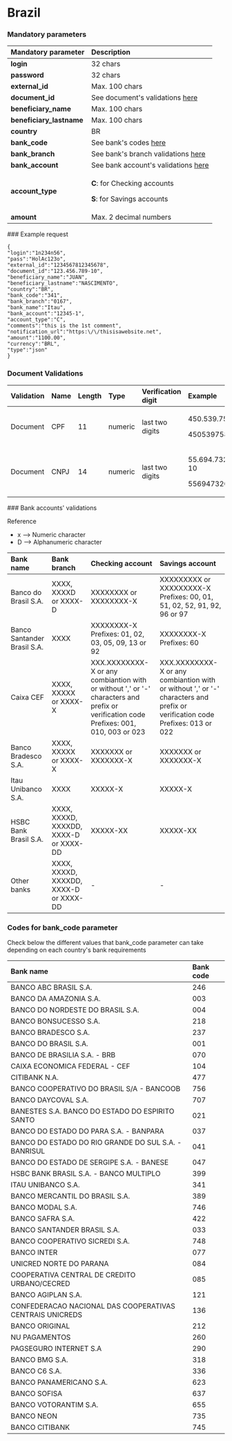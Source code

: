 # Brazil

### Mandatory parameters

<table>
  <thead>
    <tr>
      <th style="text-align:left"><b>Mandatory parameter</b>
      </th>
      <th style="text-align:left"><b>Description</b>
      </th>
    </tr>
  </thead>
  <tbody>
    <tr>
      <td style="text-align:left"><b>login</b>
      </td>
      <td style="text-align:left">32 chars</td>
    </tr>
    <tr>
      <td style="text-align:left"><b>password</b>
      </td>
      <td style="text-align:left">32 chars</td>
    </tr>
    <tr>
      <td style="text-align:left"><b>external_id</b>
      </td>
      <td style="text-align:left">Max. 100 chars</td>
    </tr>
    <tr>
      <td style="text-align:left"><b>document_id</b>
      </td>
      <td style="text-align:left">See document&apos;s validations <a href="brazil.md#document-validations">here</a>
      </td>
    </tr>
    <tr>
      <td style="text-align:left"><b>beneficiary_name</b>
      </td>
      <td style="text-align:left">Max. 100 chars</td>
    </tr>
    <tr>
      <td style="text-align:left"><b>beneficiary_lastname</b>
      </td>
      <td style="text-align:left">Max. 100 chars</td>
    </tr>
    <tr>
      <td style="text-align:left"><b>country</b>
      </td>
      <td style="text-align:left">BR</td>
    </tr>
    <tr>
      <td style="text-align:left"><b>bank_code</b>
      </td>
      <td style="text-align:left">See bank&apos;s codes <a href="brazil.md#codes-for-bank_code-parameter">here</a>
      </td>
    </tr>
    <tr>
      <td style="text-align:left"><b>bank_branch</b>
      </td>
      <td style="text-align:left">See bank&apos;s branch validations <a href="brazil.md#bank-accounts-validations">here</a>
      </td>
    </tr>
    <tr>
      <td style="text-align:left"><b>bank_account</b>
      </td>
      <td style="text-align:left">See bank account&apos;s validations <a href="brazil.md#bank-accounts-validations">here</a>
      </td>
    </tr>
    <tr>
      <td style="text-align:left"><b>account_type</b>
      </td>
      <td style="text-align:left">
        <p><b>C</b>: for Checking accounts</p>
        <p><b>S</b>: for Savings accounts</p>
      </td>
    </tr>
    <tr>
      <td style="text-align:left"><b>amount</b>
      </td>
      <td style="text-align:left">Max. 2 decimal numbers</td>
    </tr>
  </tbody>
</table>### Example request

```text
{
"login":"1n234n56",
"pass":"HolAc123o",
"external_id":"1234567812345678",
"document_id":"123.456.789-10",
"beneficiary_name":"JUAN",
"beneficiary_lastname":"NASCIMENTO",
"country":"BR",
"bank_code":"341",
"bank_branch":"0167",
"bank_name":"Itau",
"bank_account":"12345-1",
"account_type":"C",
"comments":"this is the 1st comment",
"notification_url":"https:\/\/thisisawebsite.net",
"amount":"1100.00",
"currency":"BRL",
"type":"json"
}
```

### Document Validations

<table>
  <thead>
    <tr>
      <th style="text-align:left">Validation</th>
      <th style="text-align:left">Name</th>
      <th style="text-align:left">Length</th>
      <th style="text-align:left">Type</th>
      <th style="text-align:left">Verification digit</th>
      <th style="text-align:left">Example</th>
    </tr>
  </thead>
  <tbody>
    <tr>
      <td style="text-align:left">Document</td>
      <td style="text-align:left">CPF</td>
      <td style="text-align:left">11</td>
      <td style="text-align:left">numeric</td>
      <td style="text-align:left">last two digits</td>
      <td style="text-align:left">
        <p>450.539.758-09</p>
        <p>45053975809</p>
      </td>
    </tr>
    <tr>
      <td style="text-align:left">Document</td>
      <td style="text-align:left">CNPJ</td>
      <td style="text-align:left">14</td>
      <td style="text-align:left">numeric</td>
      <td style="text-align:left">last two digits</td>
      <td style="text-align:left">
        <p>55.694.732/0001-10</p>
        <p>55694732000110</p>
      </td>
    </tr>
  </tbody>
</table>### Bank accounts' validations

Reference

* x --&gt; Numeric character
* D --&gt; Alphanumeric character

| Bank name | Bank branch | Checking account | Savings account |
| :--- | :--- | :--- | :--- |
| Banco do Brasil S.A. | XXXX, XXXXD or XXXX-D | XXXXXXXX or XXXXXXXX-X | XXXXXXXXX or XXXXXXXXX-X Prefixes: 00, 01, 51, 02, 52, 91, 92, 96 or 97 |
| Banco Santander Brasil S.A. | XXXX | XXXXXXXX-X Prefixes: 01, 02, 03, 05, 09, 13 or 92 | XXXXXXXX-X Prefixes: 60 |
| Caixa CEF | XXXX, XXXXX or XXXX-X | XXX.XXXXXXXX-X or any combiantion with or without ',' or '-' characters and prefix or verification code Prefixes: 001, 010, 003 or 023 | XXX.XXXXXXXX-X or any combiantion with or without ',' or '-' characters and prefix or verification code Prefixes: 013 or 022 |
| Banco Bradesco S.A. | XXXX, XXXXX or XXXX-X | XXXXXXX or XXXXXXX-X | XXXXXXX or XXXXXXX-X |
| Itau Unibanco S.A. | XXXX | XXXXX-X | XXXXX-X |
| HSBC Bank Brasil S.A. | XXXX, XXXXD, XXXXDD, XXXX-D or XXXX-DD | XXXXX-XX | XXXXX-XX |
| Other banks | XXXX, XXXXD, XXXXDD, XXXX-D or XXXX-DD | - | - |

### **Codes for bank\_code parameter**

Check below the different values that bank\_code parameter can take depending on each country's bank requirements

| Bank name | Bank code |
| :--- | :--- |
| BANCO ABC BRASIL S.A. | 246 |
| BANCO DA AMAZONIA S.A. | 003 |
| BANCO DO NORDESTE DO BRASIL S.A. | 004 |
| BANCO BONSUCESSO S.A. | 218 |
| BANCO BRADESCO S.A. | 237 |
| BANCO DO BRASIL S.A. | 001 |
| BANCO DE BRASILIA S.A. - BRB | 070 |
| CAIXA ECONOMICA FEDERAL - CEF | 104 |
| CITIBANK N.A. | 477 |
| BANCO COOPERATIVO DO BRASIL S/A - BANCOOB | 756 |
| BANCO DAYCOVAL S.A. | 707 |
| BANESTES S.A. BANCO DO ESTADO DO ESPIRITO SANTO | 021 |
| BANCO DO ESTADO DO PARA S.A. - BANPARA | 037 |
| BANCO DO ESTADO DO RIO GRANDE DO SUL S.A. - BANRISUL | 041 |
| BANCO DO ESTADO DE SERGIPE S.A. - BANESE | 047 |
| HSBC BANK BRASIL S.A. - BANCO MULTIPLO | 399 |
| ITAU UNIBANCO S.A. | 341 |
| BANCO MERCANTIL DO BRASIL S.A. | 389 |
| BANCO MODAL S.A. | 746 |
| BANCO SAFRA S.A. | 422 |
| BANCO SANTANDER BRASIL S.A. | 033 |
| BANCO COOPERATIVO SICREDI S.A. | 748 |
| BANCO INTER | 077 |
| UNICRED NORTE DO PARANA | 084 |
| COOPERATIVA CENTRAL DE CREDITO URBANO/CECRED | 085 |
| BANCO AGIPLAN S.A. | 121 |
| CONFEDERACAO NACIONAL DAS COOPERATIVAS CENTRAIS UNICREDS | 136 |
| BANCO ORIGINAL | 212 |
| NU PAGAMENTOS | 260 |
| PAGSEGURO INTERNET S.A | 290 |
| BANCO BMG S.A. | 318 |
| BANCO C6 S.A. | 336 |
| BANCO PANAMERICANO S.A. | 623 |
| BANCO SOFISA | 637 |
| BANCO VOTORANTIM S.A. | 655 |
| BANCO NEON | 735 |
| BANCO CITIBANK | 745 |

